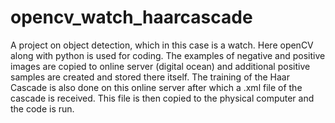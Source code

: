 # opencv_watch_haarcascade
A project on object detection, which in this case is a watch. Here openCV along with python is used for coding. The examples of negative and positive images are copied to online server (digital ocean) and additional positive samples are created and stored there itself. The training of the Haar Cascade is also done on this online server after which a .xml file of the cascade is received. This file is then copied to the physical computer and the code is run.
